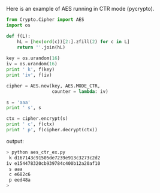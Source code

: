 Here is an example of AES running in CTR mode (pycrypto).

```python
from Crypto.Cipher import AES
import os

def f(L):
    hL = [hex(ord(c))[2:].zfill(2) for c in L]
    return ''.join(hL)
    
key = os.urandom(16)
iv = os.urandom(16)
print ' k', f(key)
print 'iv', f(iv)

cipher = AES.new(key, AES.MODE_CTR, 
                 counter = lambda: iv)

s = 'aaa'
print ' s', s

ctx = cipher.encrypt(s)
print ' c', f(ctx)
print ' p', f(cipher.decrypt(ctx))
```

output:

```bash
> python aes_ctr_ex.py 
 k d167143c91505de7239e913c3273c2d2
iv e154478320cb939784c400b12a20af10
 s aaa
 c e682c6
 p eed48a
>
```